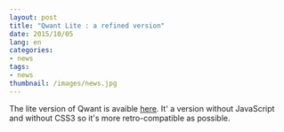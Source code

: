 ```yaml
---
layout: post
title: "Qwant Lite : a refined version"
date: 2015/10/05
lang: en
categories:
- news
tags:
- news
thumbnail: /images/news.jpg
---
```

The lite version of Qwant is avaible [here][qwant]. It' a version without JavaScript and without CSS3 so it's more retro-compatible as possible.

[qwant]:https://lite.qwant.com/ "Qwant Lite"
